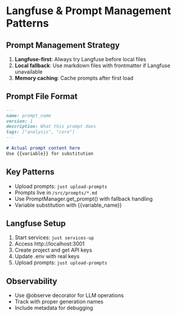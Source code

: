 # Langfuse & Prompt Management Patterns

## Prompt Management Strategy
1. **Langfuse-first**: Always try Langfuse before local files
2. **Local fallback**: Use markdown files with frontmatter if Langfuse unavailable
3. **Memory caching**: Cache prompts after first load

## Prompt File Format
```markdown
---
name: prompt_name
version: 1
description: What this prompt does
tags: ["analysis", "core"]
---

# Actual prompt content here
Use {{variable}} for substitution
```

## Key Patterns
- Upload prompts: `just upload-prompts`
- Prompts live in `/src/prompts/*.md`
- Use PromptManager.get_prompt() with fallback handling
- Variable substitution with {{variable_name}}

## Langfuse Setup
1. Start services: `just services-up`
2. Access http://localhost:3001
3. Create project and get API keys
4. Update .env with real keys
5. Upload prompts: `just upload-prompts`

## Observability
- Use @observe decorator for LLM operations
- Track with proper generation names
- Include metadata for debugging